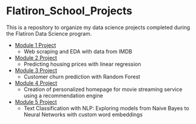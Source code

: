 # Flatiron_School_Projects

This is a repository to organize my data science projects completed during the Flatiron Data Science program. 

- [Module 1 Project](https://github.com/johnodonnell123/Flatiron_School_Projects/tree/main/Mod_1_Project)
     - Web scraping and EDA with data from IMDB
- [Module 2 Project](https://github.com/johnodonnell123/Flatiron_School_Projects/tree/main/Mod_2_Project)
     - Predicting housing prices with linear regression
- [Module 3 Project](https://github.com/johnodonnell123/Flatiron_School_Projects/tree/main/Mod_3_Project)
     - Customer churn prediction with Random Forest
- [Module 4 Project](https://github.com/johnodonnell123/Flatiron_School_Projects/tree/main/Mod_4_Project)
     - Creation of personalized homepage for movie streaming service using a recommendation engine
- [Module 5 Project](https://github.com/johnodonnell123/Flatiron_School_Projects/tree/main/Mod_5_Project)
     - Text Classification with NLP: Exploring models from Naive Bayes to Neural Networks with custom word embeddings

